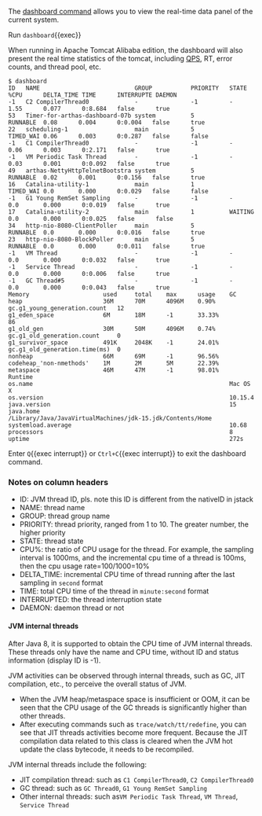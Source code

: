 The [dashboard command](https://arthas.aliyun.com/en/doc/dashboard.html) allows you to view the real-time data panel of the current system.

Run `dashboard`{{exec}}

When running in Apache Tomcat Alibaba edition, the dashboard will also present the real time statistics of the tomcat, including [QPS](https://en.wikipedia.org/wiki/Queries_per_second), RT, error counts, and thread pool, etc.

```
$ dashboard
ID   NAME                           GROUP           PRIORITY   STATE     %CPU      DELTA_TIME TIME      INTERRUPTE DAEMON
-1   C2 CompilerThread0             -               -1         -         1.55      0.077      0:8.684   false      true
53   Timer-for-arthas-dashboard-07b system          5          RUNNABLE  0.08      0.004      0:0.004   false      true
22   scheduling-1                   main            5          TIMED_WAI 0.06      0.003      0:0.287   false      false
-1   C1 CompilerThread0             -               -1         -         0.06      0.003      0:2.171   false      true
-1   VM Periodic Task Thread        -               -1         -         0.03      0.001      0:0.092   false      true
49   arthas-NettyHttpTelnetBootstra system          5          RUNNABLE  0.02      0.001      0:0.156   false      true
16   Catalina-utility-1             main            1          TIMED_WAI 0.0       0.000      0:0.029   false      false
-1   G1 Young RemSet Sampling       -               -1         -         0.0       0.000      0:0.019   false      true
17   Catalina-utility-2             main            1          WAITING   0.0       0.000      0:0.025   false      false
34   http-nio-8080-ClientPoller     main            5          RUNNABLE  0.0       0.000      0:0.016   false      true
23   http-nio-8080-BlockPoller      main            5          RUNNABLE  0.0       0.000      0:0.011   false      true
-1   VM Thread                      -               -1         -         0.0       0.000      0:0.032   false      true
-1   Service Thread                 -               -1         -         0.0       0.000      0:0.006   false      true
-1   GC Thread#5                    -               -1         -         0.0       0.000      0:0.043   false      true
Memory                     used     total    max      usage    GC
heap                       36M      70M      4096M    0.90%    gc.g1_young_generation.count   12
g1_eden_space              6M       18M      -1       33.33%                                  86
g1_old_gen                 30M      50M      4096M    0.74%    gc.g1_old_generation.count     0
g1_survivor_space          491K     2048K    -1       24.01%   gc.g1_old_generation.time(ms)  0
nonheap                    66M      69M      -1       96.56%
codeheap_'non-nmethods'    1M       2M       5M       22.39%
metaspace                  46M      47M      -1       98.01%
Runtime
os.name                                                        Mac OS X
os.version                                                     10.15.4
java.version                                                   15
java.home                                                      /Library/Java/JavaVirtualMachines/jdk-15.jdk/Contents/Home
systemload.average                                             10.68
processors                                                     8
uptime                                                         272s
```

Enter `Q`{{exec interrupt}} or `Ctrl+C`{{exec interrupt}} to exit the dashboard command.

### Notes on column headers

- ID: JVM thread ID, pls. note this ID is different from the nativeID in jstack
- NAME: thread name
- GROUP: thread group name
- PRIORITY: thread priority, ranged from 1 to 10. The greater number, the higher priority
- STATE: thread state
- CPU%: the ratio of CPU usage for the thread. For example, the sampling interval is 1000ms, and the incremental cpu time
  of a thread is 100ms, then the cpu usage rate=100/1000=10%
- DELTA_TIME: incremental CPU time of thread running after the last sampling in `second` format
- TIME: total CPU time of the thread in `minute:second` format
- INTERRUPTED: the thread interruption state
- DAEMON: daemon thread or not

#### JVM internal threads

After Java 8, it is supported to obtain the CPU time of JVM internal threads. These threads only have the name and CPU time,
without ID and status information (display ID is -1).

JVM activities can be observed through internal threads, such as GC, JIT compilation, etc., to perceive the overall status of JVM.

- When the JVM heap/metaspace space is insufficient or OOM, it can be seen that the CPU usage of the GC threads is
  significantly higher than other threads.
- After executing commands such as `trace/watch/tt/redefine`, you can see that JIT threads activities become more frequent.
  Because the JIT compilation data related to this class is cleared when the JVM hot update the class bytecode, it needs to be recompiled.

JVM internal threads include the following:

- JIT compilation thread: such as `C1 CompilerThread0`, `C2 CompilerThread0`
- GC thread: such as `GC Thread0`, `G1 Young RemSet Sampling`
- Other internal threads: such as`VM Periodic Task Thread`, `VM Thread`, `Service Thread`
